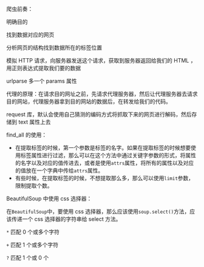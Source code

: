 爬虫前奏： 

明确目的

找到数据对应的网页

分析网页的结构找到数据所在的标签位置

模拟 HTTP 请求，向服务器发送这个请求，获取到服务器返回给我们的 HTML ，用正则表达式提取我们要的数据

urlparse 多一个 params 属性

代理的原理：在请求目的网址之前，先请求代理服务器，然后让代理服务器去请求目的网站，代理服务器拿到目的网站的数据后，在转发给我们的代码。

request 库，默认会使用自己猜测的编码方式将抓取下来的网页进行解码，然后存储到 text 属性上去

find_all 的使用：

- 在提取标签的时候，第一个参数是标签的名字。如果在提取标签的时候想要使用标签属性进行过滤，那么可以在这个方法中通过关键字参数的形式，将属性的名字以及对应的值传进去，或者是使用`attrs`属性，将所有的属性以及对应的值放在一个字典中传给`attrs`属性。
- 有些时候，在提取标签的时候，不想提取那么多，那么可以使用`limit`参数，限制提取个数。

BeautifulSoup 中使用 css 选择器：

在`BeautifulSoup`中，要使用 css 选择器，那么应该使用`soup.select()`方法，应该传递一个 css 选择器的字符串给 select 方法。

`*` 匹配 0 个或多个字符

`+` 匹配 1 个或多个字符

`?` 匹配 1 个或 0 个

